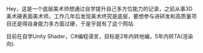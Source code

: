 Hey，这是一个底层美术师想通过自学提升自己多方位能力的记录，之前从事3D美术硬表面美术师，工作几年后发现美术终究是底层，要想参与进研发和高质量项目还是得自身能力多方面过硬，于是乎就有了这个网站.

  目前在自学Unity Shader，C#编程语言，目标是2年内转地编，5年内转TA(渲染向).


